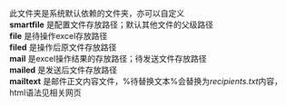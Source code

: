 此文件夹是系统默认依赖的文件夹，亦可以自定义   
**smartfile** 是配置文件存放路径；默认其他文件的父级路径   
**file**      是待操作excel存放路径   
**filed**     是操作后原文件存放路径   
**mail**      是excel操作结果的存放路径；待发送文件存放路径   
**mailed**    是发送后文件存放路径   
**mailtext**  是邮件正文内容文件，%待替换文本%会替换为*recipients.txt*内容，html语法见相关网页
